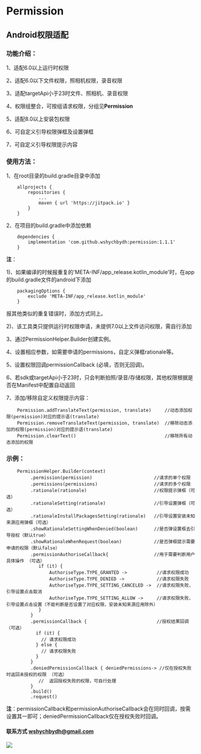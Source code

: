 # Permission

## Android权限适配

### 功能介绍：

1、适配6.0以上运行时权限

2、适配6.0以下文件权限，照相机权限，录音权限

3、适配targetApi小于23时文件、照相机、录音权限

4、权限组整合，可按组请求权限，分组见**Permission**

5、适配8.0以上安装包权限

6、可自定义引导权限弹框及设置弹框

7、可自定义引导权限提示内容

### 使用方法：

1、在root目录的build.gradle目录中添加
```
    allprojects {
        repositories {
            ...
            maven { url 'https://jitpack.io' }
        }
    }
```

2、在项目的build.gradle中添加依赖
```
    dependencies {
        implementation 'com.github.wshychbydh:permission:1.1.1'
    }
```

**注**：

1)、如果编译的时候报重复的'META-INF/app_release.kotlin_module'时，在app的build.gradle文件的android下添加
```
    packagingOptions {
        exclude 'META-INF/app_release.kotlin_module'
    }
```
报其他类似的重复错误时，添加方式同上。

2)、该工具类只提供运行时权限申请，未提供7.0以上文件访问权限，需自行添加

3、通过PermissionHelper.Builder创建实例。

4、设置相应参数，如需要申请的permissions，自定义弹框rationale等。

5、设置权限回调permissionCallback (必填，否则无回调)。

6、若sdk或targetApi小于23时，只会判断拍照/录音/存储权限，其他权限根据是否在Manifest中配置自动返回

7、添加/移除自定义权限提示内容：

```
    Permission.addTranslateText(permission, translate)     //动态添加权限(permission)对应的提示语(translate)
    Permission.removeTranslateText(permission, translate)  //移除动态添加的权限(permission)对应的提示语(translate)
    Permission.clearText()                                 //移除所有动态添加的权限
```

### 示例：

```
    PermissionHelper.Builder(context)
         .permission(permission)                       //请求的单个权限
         .permissions(permissions)                     //请求的多个权限
         .rationale(rationale)                         //权限提示弹框（可选）
         .rationaleSetting(rationale)                  //引导设置弹框（可选）
         .rationaleInstallPackagesSetting(rationale)   //引导设置安装未知来源应用弹框（可选）
         .showRationaleSettingWhenDenied(boolean)      //是否弹设置框去引导授权（默认true）
         .showRationaleWhenRequest(boolean)            //是否弹框提示需要申请的权限（默认false）
         .permissionAuthoriseCallback{                 //用于需要判断用户具体操作 （可选）
            if (it) {
                AuthoriseType.TYPE_GRANTED ->           //请求权限成功
                AuthoriseType.TYPE_DENIED ->            //请求权限失败
                AuthoriseType.TYPE_SETTING_CANCELED ->  //请求权限失败，引导设置点击取消
                AuthoriseType.TYPE_SETTING_ALLOW ->     //请求权限失败，引导设置点击设置（不能判断是否设置了对应权限，安装未知来源应用除外）
            }
         }
         .permissionCallback {                          //授权结果回调（可选）
           if (it) {
             // 请求权限成功
           } else {
             // 请求权限失败
           }
         }
         .deniedPermissionCallback { deniedPermissions-> //仅在授权失败时返回未授权的权限 （可选）
            //  返回授权失败的权限，可自行处理
         }
         .build()
         .request()
```

**注**：permissionCallback和permissionAuthoriseCallback会在同时回调，按需设置其一即可；deniedPermissionCallback仅在授权失败时回调。

#### 联系方式 wshychbydh@gmail.com

[![](https://jitpack.io/v/wshychbydh/Permission.svg)](https://jitpack.io/#wshychbydh/Permission)
